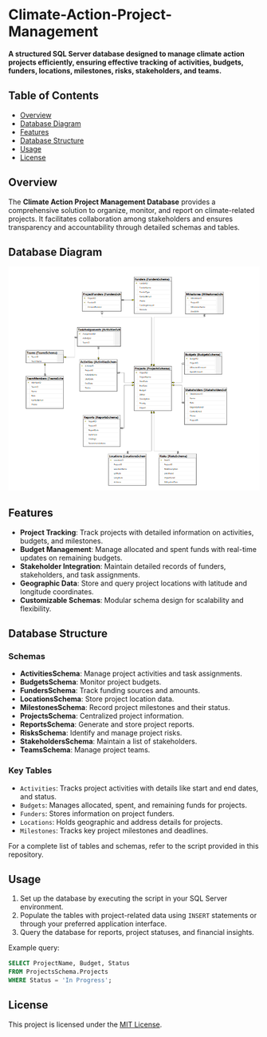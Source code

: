 # Climate-Action-Project-Management

**A structured SQL Server database designed to manage climate action projects efficiently, ensuring effective tracking of activities, budgets, funders, locations, milestones, risks, stakeholders, and teams.**

## Table of Contents
- [Overview](#overview)
- [Database Diagram](#Database-Diagram)
- [Features](#features)
- [Database Structure](#database-structure)
- [Usage](#usage)
- [License](#license)

## Overview
The **Climate Action Project Management Database** provides a comprehensive solution to organize, monitor, and report on climate-related projects. It facilitates collaboration among stakeholders and ensures transparency and accountability through detailed schemas and tables.

## Database Diagram
![Database Diagram](image.png "Database Diagram")

## Features
- **Project Tracking**: Track projects with detailed information on activities, budgets, and milestones.
- **Budget Management**: Manage allocated and spent funds with real-time updates on remaining budgets.
- **Stakeholder Integration**: Maintain detailed records of funders, stakeholders, and task assignments.
- **Geographic Data**: Store and query project locations with latitude and longitude coordinates.
- **Customizable Schemas**: Modular schema design for scalability and flexibility.

## Database Structure

### Schemas
- **ActivitiesSchema**: Manage project activities and task assignments.
- **BudgetsSchema**: Monitor project budgets.
- **FundersSchema**: Track funding sources and amounts.
- **LocationsSchema**: Store project location data.
- **MilestonesSchema**: Record project milestones and their status.
- **ProjectsSchema**: Centralized project information.
- **ReportsSchema**: Generate and store project reports.
- **RisksSchema**: Identify and manage project risks.
- **StakeholdersSchema**: Maintain a list of stakeholders.
- **TeamsSchema**: Manage project teams.

### Key Tables
- `Activities`: Tracks project activities with details like start and end dates, and status.
- `Budgets`: Manages allocated, spent, and remaining funds for projects.
- `Funders`: Stores information on project funders.
- `Locations`: Holds geographic and address details for projects.
- `Milestones`: Tracks key project milestones and deadlines.

For a complete list of tables and schemas, refer to the script provided in this repository.

## Usage

1. Set up the database by executing the script in your SQL Server environment.
2. Populate the tables with project-related data using `INSERT` statements or through your preferred application interface.
3. Query the database for reports, project statuses, and financial insights.

Example query:
```sql
SELECT ProjectName, Budget, Status 
FROM ProjectsSchema.Projects 
WHERE Status = 'In Progress';
```

## License
This project is licensed under the [MIT License](LICENSE).
